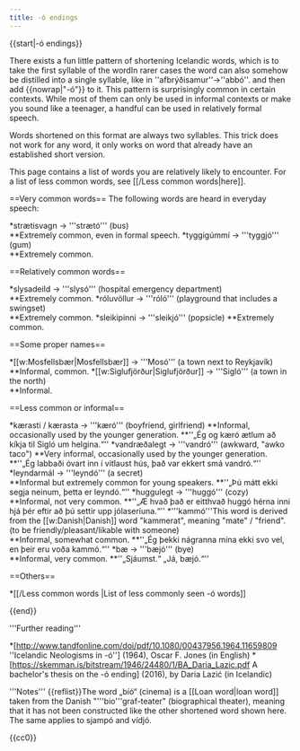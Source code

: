 ```yaml
---
title: -ó endings
---
```


{{start|-ó endings}}
<level b1/>

There exists a fun little pattern of shortening Icelandic words, which is to take the first syllable of the word<ref>In rarer cases the word can also somehow be distilled into a single syllable, like in ''afbrýðisamur''→''abbó''.</ref> and then add {{nowrap|"-ó"}} to it. This pattern is surprisingly common in certain contexts. While most of them can only be used in informal contexts or make you sound like a teenager, a handful can be used in relatively formal speech. 

Words shortened on this format are always two syllables. This trick does not work for any word, it only works on word that already have an established short version. 

This page contains a list of words you are relatively likely to encounter. For a list of less common words, see [[/Less common words|here]]. 

==Very common words==
The following words are heard in everyday speech: 
 
*strætisvagn → '''strætó''' (bus)	
**Extremely common, even in formal speech.
*tyggigúmmí → '''tyggjó''' (gum)	
**Extremely common.

==Relatively common words==

*slysadeild → '''slysó''' (hospital emergency department)	
**Extremely common.
*róluvöllur → '''róló''' (playground that includes a swingset)	
**Extremely common.
*sleikipinni → '''sleikjó''' (popsicle)	
**Extremely common.

==Some proper names==

*[[w:Mosfellsbær|Mosfellsbær]] → '''Mosó''' (a town next to Reykjavík)	
**Informal, common.
*[[w:Siglufjörður|Siglufjörður]] → '''Sigló''' (a town in the north)	
**Informal.

==Less common or informal==

*kærasti / kærasta → '''kæró''' (boyfriend, girlfriend)	
**Informal, occasionally used by the younger generation.
**''„Ég og kæró ætlum að kíkja til Sigló um helgina.“''
*vandræðalegt → '''vandró''' (awkward, "awko taco")	
**Very informal, occasionally used by the younger generation.
**''„Ég labbaði óvart inn í vitlaust hús, það var ekkert smá vandró.“''
*leyndarmál → '''leyndó''' (a secret)	
**Informal but extremely common for young speakers.
**''„Þú mátt ekki segja neinum, þetta er leyndó.“''
*huggulegt → '''huggó''' (cozy)	
**Informal, not very common.
**''„Æ hvað það er eitthvað huggó hérna inni hjá þér eftir að þú settir upp jólaseríuna.“''
*'''kammó'''<ref>This word is derived from the [[w:Danish|Danish]] word "kammerat", meaning "mate" / "friend". </ref> (to be friendly/pleasant/likable with someone) 	
**Informal, somewhat common.
**''„Ég þekki nágranna mína ekki svo vel, en þeir eru voða kammó.“''
*bæ → '''bæjó''' (bye)	
**Informal, very common.
**''„Sjáumst.“ „Já, bæjó.“''

==Others==

*[[/Less common words |List of less commonly seen -ó words]]

{{end}}

<div class="notes">
'''Further reading'''

*[http://www.tandfonline.com/doi/pdf/10.1080/00437956.1964.11659809 ''Icelandic Neologisms in -ó''] (1964), Oscar F. Jones (in English)
*[https://skemman.is/bitstream/1946/24480/1/BA_Daria_Lazic.pdf A bachelor's thesis on the -ó ending] (2016), by Daria Lazić (in Icelandic)

'''Notes'''
{{reflist}}The word „bíó“ (cinema) is a [[Loan word|loan word]] taken from the Danish "'''bio'''graf-teater" (biographical theater), meaning that it has not been constructed like the other shortened word shown here. The same applies to sjampó and vídjó.
</div>
{{cc0}}